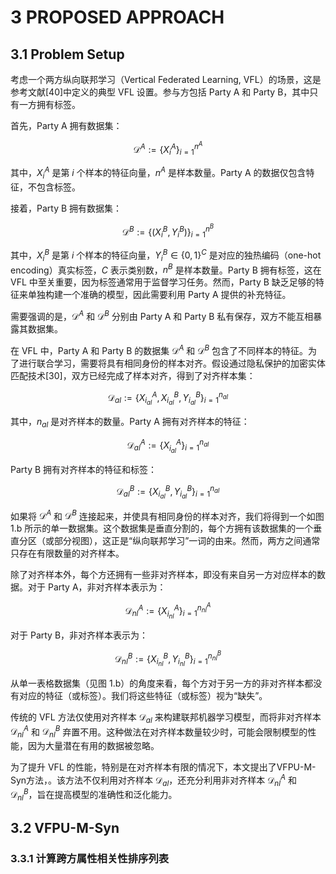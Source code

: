 # 3 PROPOSED APPROACH

## 3.1 Problem Setup

考虑一个两方纵向联邦学习（Vertical Federated Learning, VFL）的场景，这是参考文献[40]中定义的典型 VFL 设置。参与方包括 Party A 和 Party B，其中只有一方拥有标签。

首先，Party A 拥有数据集：

$$
\mathcal{D}^A := \{X^A_i\}_{i=1}^{n^A}
$$

其中，$X^A_i$ 是第 $i$ 个样本的特征向量，$n^A$ 是样本数量。Party A 的数据仅包含特征，不包含标签。

接着，Party B 拥有数据集：

$$
\mathcal{D}^B := \{(X^B_i, Y^B_i)\}_{i=1}^{n^B}
$$

其中，$X^B_i$ 是第 $i$ 个样本的特征向量，$Y^B_i \in \{0,1\}^C$ 是对应的独热编码（one-hot encoding）真实标签，$C$ 表示类别数，$n^B$ 是样本数量。Party B 拥有标签，这在 VFL 中至关重要，因为标签通常用于监督学习任务。然而，Party B 缺乏足够的特征来单独构建一个准确的模型，因此需要利用 Party A 提供的补充特征。

需要强调的是，$\mathcal{D}^A$ 和 $\mathcal{D}^B$ 分别由 Party A 和 Party B 私有保存，双方不能互相暴露其数据集。

在 VFL 中，Party A 和 Party B 的数据集 $\mathcal{D}^A$ 和 $\mathcal{D}^B$ 包含了不同样本的特征。为了进行联合学习，需要将具有相同身份的样本对齐。假设通过隐私保护的加密实体匹配技术[30]，双方已经完成了样本对齐，得到了对齐样本集：

$$
\mathcal{D}_{al} := \{X^A_{i_{al}}, X^B_{i_{al}}, Y^B_{i_{al}}\}_{i=1}^{n_{al}}
$$

其中，$n_{al}$ 是对齐样本的数量。Party A 拥有对齐样本的特征：

$$
\mathcal{D}^A_{al} := \{X^A_{i_{al}}\}_{i=1}^{n_{al}}
$$

Party B 拥有对齐样本的特征和标签：

$$
\mathcal{D}^B_{al} := \{X^B_{i_{al}}, Y^B_{i_{al}}\}_{i=1}^{n_{al}}
$$

如果将 $\mathcal{D}^A$ 和 $\mathcal{D}^B$ 连接起来，并使具有相同身份的样本对齐，我们将得到一个如图 1.b 所示的单一数据集。这个数据集是垂直分割的，每个方拥有该数据集的一个垂直分区（或部分视图），这正是“纵向联邦学习”一词的由来。然而，两方之间通常只存在有限数量的对齐样本。

除了对齐样本外，每个方还拥有一些非对齐样本，即没有来自另一方对应样本的数据。对于 Party A，非对齐样本表示为：

$$
\mathcal{D}^A_{nl} := \{X^A_{i_{nl}}\}_{i=1}^{n^A_{nl}}
$$

对于 Party B，非对齐样本表示为：

$$
\mathcal{D}^B_{nl} := \{X^B_{i_{nl}}, Y^B_{i_{nl}}\}_{i=1}^{n^B_{nl}}
$$

从单一表格数据集（见图 1.b）的角度来看，每个方对于另一方的非对齐样本都没有对应的特征（或标签）。我们将这些特征（或标签）视为“缺失”。

传统的 VFL 方法仅使用对齐样本 $\mathcal{D}_{al}$ 来构建联邦机器学习模型，而将非对齐样本 $\mathcal{D}^A_{nl}$ 和 $\mathcal{D}^B_{nl}$ 弃置不用。这种做法在对齐样本数量较少时，可能会限制模型的性能，因为大量潜在有用的数据被忽略。

为了提升 VFL 的性能，特别是在对齐样本有限的情况下，本文提出了VFPU-M-Syn方法，。该方法不仅利用对齐样本 $\mathcal{D}_{al}$，还充分利用非对齐样本 $\mathcal{D}^A_{nl}$ 和 $\mathcal{D}^B_{nl}$，旨在提高模型的准确性和泛化能力。

## 3.2 VFPU-M-Syn

### 3.3.1 计算跨方属性相关性排序列表

